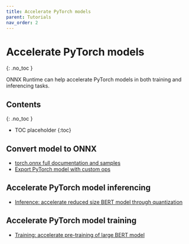 ```yaml
---
title: Accelerate PyTorch models
parent: Tutorials
nav_order: 2
---
```

# Accelerate PyTorch models
{: .no_toc }

ONNX Runtime can help accelerate PyTorch models in both training and inferencing tasks.

## Contents
{: .no_toc }

* TOC placeholder
{:toc}

## Convert model to ONNX

* [torch.onnx full documentation and samples](https://pytorch.org/docs/stable/onnx.html)
* [Export PyTorch model with custom ops](./export-pytorch-model.md)

## Accelerate PyTorch model inferencing

* [Inference: accelerate reduced size BERT model through quantization](https://github.com/microsoft/onnxruntime/blob/master/onnxruntime/python/tools/quantization/notebooks/Bert-GLUE_OnnxRuntime_quantization.ipynb)

## Accelerate PyTorch model training

* [Training: accelerate pre-training of large BERT model](https://github.com/microsoft/onnxruntime-training-examples/tree/master/nvidia-bert)